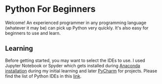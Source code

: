 # Python For Beginners
Welcome! An experienced programmer in any programming language (whatever it may be) can pick up Python very quickly. It's also easy for beginners to use and learn.

## Learning
Before getting started, you may want to select the IDEs to use. I used Jupyter Notebook or Spyder which gets installed during [Anaconda installation](https://www.anaconda.com/products/individual) during my initial learning and later [PyCharm](https://www.jetbrains.com/pycharm/) for projects. Please find the list of Python IDEs in this [link](https://wiki.python.org/moin/PythonEditors).  
